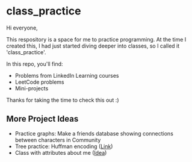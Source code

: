 # class_practice
Hi everyone,

This respository is a space for me to practice programming. At the time I created this, I had just started diving deeper into classes, so I called it 'class_practice'.

In this repo, you'll find:
- Problems from LinkedIn Learning courses
- LeetCode problems
- Mini-projects

Thanks for taking the time to check this out :)

## More Project Ideas
- Practice graphs: Make a friends database showing connections between characters in Community
- Tree practice: Huffman encoding ([Link](https://www.geeksforgeeks.org/huffman-coding-greedy-algo-3/))
- Class with attributes about me ([Idea](https://www.linkedin.com/in/alyssa-fedgo-mph/overlay/background-image/))